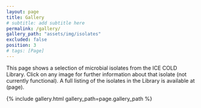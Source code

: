 ```yaml
---
layout: page
title: Gallery
# subtitle: add subtitle here
permalink: /gallery/
gallery_path: "assets/img/isolates"
excluded: false
position: 3
# tags: [Page]
---
```


This page shows a selection of microbial isolates from the ICE COLD Library. Click on any image for further information about that isolate (not currently functional). A full listing of the isolates in the Library is available at (page).

{% include gallery.html gallery_path=page.gallery_path %}
